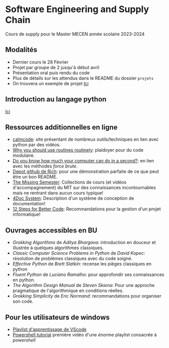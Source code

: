 # Software Engineering and Supply Chain

Cours de supply pour le Master MECEN année scolaire 2023-2024

## Modalités

- Dernier cours le 28 Février
- Projet par groupe de 2 jusqu'à début avril
- Présentation oral puis rendu du code
- Plus de détails sur les attendus dans le README du dossier `projets`
- On trouvera un exemple de projet [Ici](https://github.com/VPerrollaz/exemple-supply-chain)

## Introduction au langage python

[Ici](https://www.idpoisson.fr/perrollaz/cours_python/PLAN.html)

## Ressources additionnelles en ligne

- [calmcode](https://calmcode.io/): site présentant de nombreux outils/techniques
  en lien avec python par des vidéos.
- [Why you should use routines routinely](https://stevemcconnell.com/articles/why-you-should-use-routines-routinely/):
  plaidoyer pour du code modulaire.
- [Do you know how much your computer can do in a second?](https://computers-are-fast.github.io/):
  en lien avec les méthodes _force brute_.
- [Depot github de Rich](https://github.com/Textualize/rich):
  pour une démonstration parfaite de ce que peut être un bon README.
- [The Missing Semester](https://missing.csail.mit.edu/):
  Collections de cours (et vidéos d'accompagnement) du MIT sur des connaissances
  incontournables mais ne rentrant dans aucun cours typique!
- [4Doc System](https://documentation.divio.com/):
  Description d'un système de conception de documentation!
- [12 Steps for Better Code](https://www.joelonsoftware.com/2000/08/09/the-joel-test-12-steps-to-better-code/):
  Recommandations pour la gestion d'un projet informatique!

## Ouvrages accessibles en BU

- _Grokking Algorithms_ de _Aditya Bhargava_:
  introduction en douceur et illustrée à quelques algorithmes classiques.
- _Classic Computer Science Problems in Python_ de _David Kopec_:
  résolution de problèmes classiques avec du code soigné.
- _Effective Python_ de _Brett Slatkin_:
  recense les pièges classiques en python
- _Fluent Python_ de _Luciano Ramalho_:
  pour approfondir ses connaissances en python.
- _The Algorithm Design Manual_ de _Steven Skiena_:
  Pour une approche pragmatique de l'algorithmique en conditions réelles.
- _Grokking Simplicity_ de _Eric Normand_:
  recommandations pour organiser son code.

## Pour les utilisateurs de windows

- [Playlist d'apprentissage de VScode](https://youtu.be/B-s71n0dHUk?list=PLj6YeMhvp2S5UgiQnBfvD7XgOMKs3O_G6)
- [Powershell tutorial](https://youtu.be/IHrGresKu2w) première vidéo d'une _énorme_ playlist
  consacrée à _powershell_
